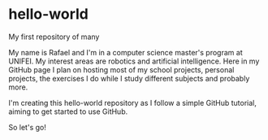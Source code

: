 # hello-world
My first repository of many

My name is Rafael and I'm in a computer science master's program at UNIFEI. My interest areas are robotics and artificial intelligence. Here in my GitHub page I plan on hosting most of my school projects, personal projects, the exercises I do while I study different subjects and probably more.

I'm creating this hello-world repository as I follow a simple GitHub tutorial, aiming to get started to use GitHub.

So let's go!
